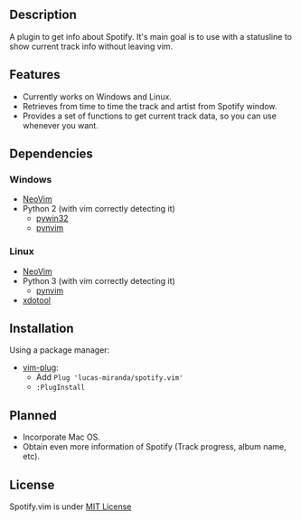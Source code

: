 Description
------------

A plugin to get info about Spotify. 
It's main goal is to use with a statusline to show current track info without leaving vim.

Features
-------------

- Currently works on Windows and Linux.
- Retrieves from time to time the track and artist from Spotify window.
- Provides a set of functions to get current track data, so you can use whenever you want.

Dependencies
-------------

### Windows

- [NeoVim](https://neovim.io/)
- Python 2 (with vim correctly detecting it)
  - [pywin32](https://github.com/mhammond/pywin32)
  - [pynvim](https://github.com/neovim/pynvim)

### Linux

- [NeoVim](https://neovim.io/)
- Python 3 (with vim correctly detecting it)
  - [pynvim](https://github.com/neovim/pynvim)
- [xdotool](https://www.semicomplete.com/projects/xdotool/)

Installation
-------------

Using a package manager:

 - [vim-plug](https://github.com/junegunn/vim-plug):
   - Add `Plug 'lucas-miranda/spotify.vim'` 
   - `:PlugInstall`

Planned
--------

- Incorporate Mac OS.
- Obtain even more information of Spotify (Track progress, album name, etc).

License
--------

Spotify.vim is under [MIT License](/LICENSE)

